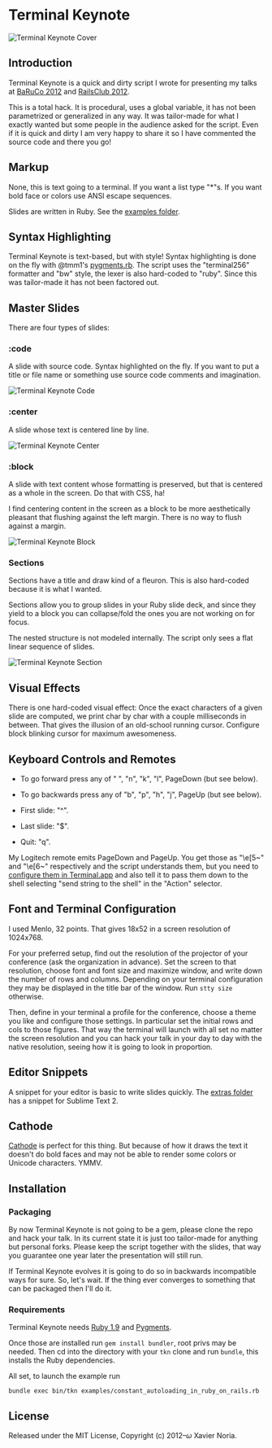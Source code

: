 # Terminal Keynote

![Terminal Keynote Cover](https://raw.github.com/fxn/tkn/master/screenshots/terminal-keynote-cover.png)

## Introduction

Terminal Keynote is a quick and dirty script I wrote for presenting my talks at [BaRuCo 2012](http://baruco.org) and [RailsClub 2012](http://railsclub.ru).

This is a total hack. It is procedural, uses a global variable, it has not been parametrized or generalized in any way. It was tailor-made for what I exactly wanted but some people in the audience asked for the script. Even if it is quick and dirty I am very happy to share it so I have commented the source code and there you go!

## Markup

None, this is text going to a terminal. If you want a list type "*"s. If you want bold face or colors use ANSI escape sequences.

Slides are written in Ruby. See the [examples folder](https://github.com/fxn/tkn/tree/master/examples).

## Syntax Highlighting

Terminal Keynote is text-based, but with style! Syntax highlighting is done on the fly with @tmm1's [pygments.rb](https://github.com/tmm1/pygments.rb). The script uses the "terminal256" formatter and "bw" style, the lexer is also hard-coded to "ruby". Since this was tailor-made it has not been factored out.

## Master Slides

There are four types of slides:

### :code

A slide with source code. Syntax highlighted on the fly. If you want to put a title or file name or something use source code comments and imagination.

![Terminal Keynote Code](https://raw.github.com/fxn/tkn/master/screenshots/terminal-keynote-code.png)

### :center

A slide whose text is centered line by line.

![Terminal Keynote Center](https://raw.github.com/fxn/tkn/master/screenshots/terminal-keynote-center.png)

### :block

A slide with text content whose formatting is preserved, but that is centered as a whole in the screen. Do that with CSS, ha!

I find centering content in the screen as a block to be more aesthetically pleasant that flushing against the left margin. There is no way to flush against a margin.

![Terminal Keynote Block](https://raw.github.com/fxn/tkn/master/screenshots/terminal-keynote-block.png)

### Sections

Sections have a title and draw kind of a fleuron. This is also hard-coded because it is what I wanted.

Sections allow you to group slides in your Ruby slide deck, and since they yield to a block you can collapse/fold the ones you are not working on for focus.

The nested structure is not modeled internally. The script only sees a flat linear sequence of slides.

![Terminal Keynote Section](https://raw.github.com/fxn/tkn/master/screenshots/terminal-keynote-section.png)

## Visual Effects

There is one hard-coded visual effect: Once the exact characters of a given slide are computed, we print char by char with a couple milliseconds in between. That gives the illusion of an old-school running cursor. Configure block blinking cursor for maximum awesomeness.

## Keyboard Controls and Remotes

* To go forward press any of " ", "n", "k", "l", PageDown (but see below).

* To go backwards press any of "b", "p", "h", "j", PageUp (but see below).

* First slide: "^".

* Last slide: "$".

* Quit: "q".

My Logitech remote emits PageDown and PageUp. You get those as "\e[5~" and "\e[6~" respectively and the script understands them, but you need to [configure them in Terminal.app](http://fplanque.com/dev/mac/mac-osx-terminal-page-up-down-home-end-of-line) and also tell it to pass them down to the shell selecting "send string to the shell" in the "Action" selector.

## Font and Terminal Configuration

I used Menlo, 32 points. That gives 18x52 in a screen resolution of 1024x768.

For your preferred setup, find out the resolution of the projector of your conference (ask the organization in advance). Set the screen to that resolution, choose font and font size and maximize window, and write down the number of rows and columns. Depending on your terminal configuration they may be displayed in the title bar of the window. Run `stty size` otherwise.

Then, define in your terminal a profile for the conference, choose a theme you like and configure those settings. In particular set the initial rows and cols to those figures. That way the terminal will launch with all set no matter the screen resolution and you can hack your talk in your day to day with the native resolution, seeing how it is going to look in proportion.

## Editor Snippets

A snippet for your editor is basic to write slides quickly. The [extras folder](https://github.com/fxn/tkn/tree/master/extras) has a snippet for Sublime Text 2.

## Cathode

[Cathode](http://www.secretgeometry.com/apps/cathode/) is perfect for this thing. But because of how it draws the text it doesn't do bold faces and may not be able to render some colors or Unicode characters. YMMV.

## Installation

### Packaging

By now Terminal Keynote is not going to be a gem, please clone the repo and hack your talk. In its current state it is just too tailor-made for anything but personal forks. Please keep the script together with the slides, that way you guarantee one year later the presentation will still run.

If Terminal Keynote evolves it is going to do so in backwards incompatible ways for sure. So, let's wait. If the thing ever converges to something that can be packaged then I'll do it.

### Requirements

Terminal Keynote needs [Ruby 1.9](http://www.ruby-lang.org) and [Pygments](http://pygments.org).

Once those are installed run `gem install bundler`, root privs may be needed. Then cd into the directory with your `tkn` clone and run `bundle`, this installs the Ruby dependencies.

All set, to launch the example run

    bundle exec bin/tkn examples/constant_autoloading_in_ruby_on_rails.rb

## License

Released under the MIT License, Copyright (c) 2012–<i>ω</i> Xavier Noria.
